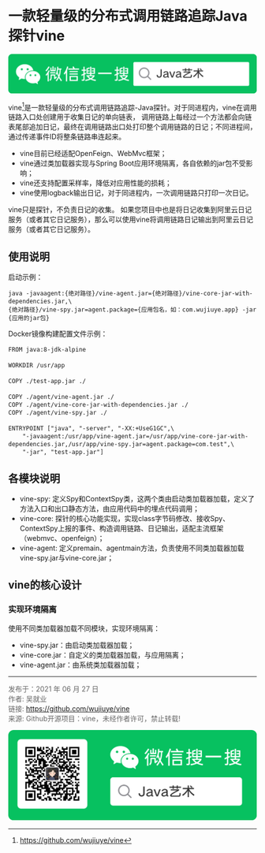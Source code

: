 # 一款轻量级的分布式调用链路追踪Java探针vine

![Java艺术](../qrcode/javaskill_qrcode_01.png)

vine[^1]是一款轻量级的分布式调用链路追踪-Java探针。对于同进程内，vine在调用链路入口处创建用于收集日记的单向链表， 调用链路上每经过一个方法都会向链表尾部追加日记，最终在调用链路出口处打印整个调用链路的日记；不同进程间，通过传递事件ID将整条链路串连起来。

* vine目前已经适配OpenFeign、WebMvc框架；
* vine通过类加载器实现与Spring Boot应用环境隔离，各自依赖的jar包不受影响；
* vine还支持配置采样率，降低对应用性能的损耗；
* vine使用logback输出日记，对于同进程内，一次调用链路只打印一次日记。

vine只是探针，不负责日记的收集。 如果您项目中也是将日记收集到阿里云日记服务（或者其它日记服务），那么可以使用vine将调用链路日记输出到阿里云日记服务（或者其它日记服务）。

## 使用说明

启动示例：
```shell
java -javaagent:{绝对路径}/vine-agent.jar={绝对路径}/vine-core-jar-with-dependencies.jar,\
{绝对路径}/vine-spy.jar=agent.package={应用包名，如：com.wujiuye.app} -jar {应用的jar包}
```

Docker镜像构建配置文件示例：
```shell
FROM java:8-jdk-alpine

WORKDIR /usr/app

COPY ./test-app.jar ./

COPY ./agent/vine-agent.jar ./
COPY ./agent/vine-core-jar-with-dependencies.jar ./
COPY ./agent/vine-spy.jar ./

ENTRYPOINT ["java", "-server", "-XX:+UseG1GC",\
    "-javaagent:/usr/app/vine-agent.jar=/usr/app/vine-core-jar-with-dependencies.jar,/usr/app/vine-spy.jar=agent.package=com.test",\
    "-jar", "test-app.jar"]
```

## 各模块说明
* vine-spy: 定义Spy和ContextSpy类，这两个类由启动类加载器加载，定义了方法入口和出口静态方法，由应用代码中的埋点代码调用；
* vine-core: 探针的核心功能实现，实现class字节码修改、接收Spy、ContextSpy上报的事件、构造调用链路、日记输出，适配主流框架（webmvc、openfeign）；
* vine-agent: 定义premain、agentmain方法，负责使用不同类加载器加载vine-spy.jar与vine-core.jar；

## vine的核心设计

### 实现环境隔离
使用不同类加载器加载不同模块，实现环境隔离：
* vine-spy.jar：由启动类加载器加载；
* vine-core.jar：自定义的类加载器加载，与应用隔离；
* vine-agent.jar：由系统类加载器加载；



---

[^1]: https://github.com/wujiuye/vine

<font color= #666666>发布于：2021 年 06 月 27 日</font><br><font color= #666666>作者: 吴就业</font><br><font color= #666666>链接: https://github.com/wujiuye/vine</font><br><font color= #666666>来源: Github开源项目：vine，未经作者许可，禁止转载!</font><br>

![Java艺术](../qrcode/javaskill_qrcode_02.png)

